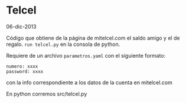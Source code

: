 Telcel
=============
06-dic-2013

Código que obtiene de la página de mitelcel.com el saldo amigo y el de regalo. 
`run telcel.py` en la consola de python.

Requiere de un archivo `parametros.yaml` con el siguiente formato:

```
numero: xxxx
password: xxxx
```

con la info correspondiente a los datos de la cuenta en mitelcel.com

En python corremos src/telcel.py
